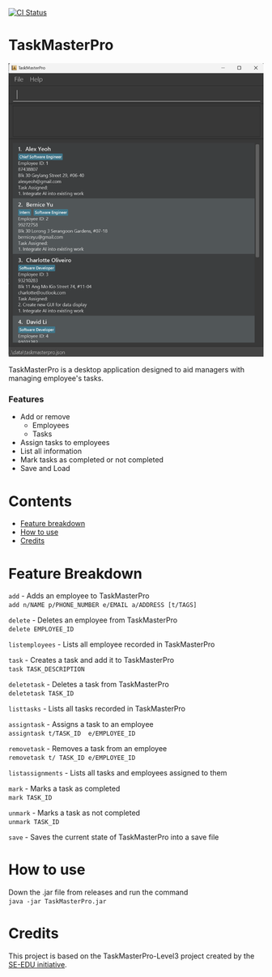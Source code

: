 [![CI Status](https://github.com/AY2324S2-CS2103T-T15-4/tp/workflows/Java%20CI/badge.svg)](https://github.com/AY2324S2-CS2103T-T15-4/tp/actions)

# TaskMasterPro
![Ui](docs/images/Ui.png)

TaskMasterPro is a desktop application designed to aid managers with managing employee's tasks.

### Features
* Add or remove
  * Employees
  * Tasks
* Assign tasks to employees
* List all information
* Mark tasks as completed or not completed
* Save and Load
<!-- Add more if needed -->

# Contents
- [Feature breakdown](#feature-breakdown)
- [How to use](#how-to-use)
- [Credits](#credits)

# Feature Breakdown
```add``` - Adds an employee to TaskMasterPro <br>
```add n/NAME p/PHONE_NUMBER e/EMAIL a/ADDRESS [t/TAGS]```

```delete``` - Deletes an employee from TaskMasterPro <br>
```delete EMPLOYEE_ID```

```listemployees``` - Lists all employee recorded in TaskMasterPro <br>

```task``` - Creates a task and add it to TaskMasterPro <br>
```task TASK_DESCRIPTION```

```deletetask``` - Deletes a task from TaskMasterPro <br>
```deletetask TASK_ID```

```listtasks``` - Lists all tasks recorded in TaskMasterPro <br>

```assigntask``` - Assigns a task to an employee <br>
```assigntask t/TASK_ID  e/EMPLOYEE_ID```

```removetask``` - Removes a task from an employee <br>
```removetask t/ TASK_ID e/EMPLOYEE_ID```

```listassignments``` - Lists all tasks and employees assigned to them <br>

```mark``` - Marks a task as completed <br>
```mark TASK_ID```

```unmark``` - Marks a task as not completed <br>
```unmark TASK_ID```

```save``` - Saves the current state of TaskMasterPro into a save file <br>

<!-- load? -->


# How to use
Down the .jar file from releases <!-- TODO --> and run the command <br>
```java -jar TaskMasterPro.jar```


# Credits
This project is based on the TaskMasterPro-Level3 project created by the [SE-EDU initiative](https://se-education.org).
